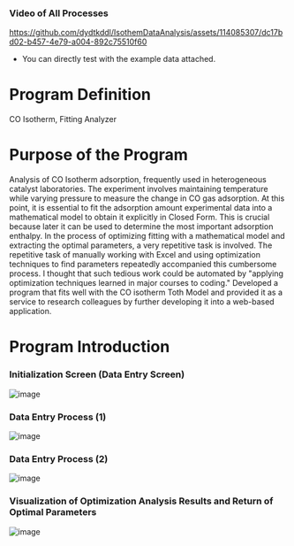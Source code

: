### Video of All Processes
https://github.com/dydtkddl/IsothemDataAnalysis/assets/114085307/dc17bd02-b457-4e79-a004-892c75510f60

* You can directly test with the example data attached.
# Program Definition
CO Isotherm, Fitting Analyzer
# Purpose of the Program
Analysis of CO Isotherm adsorption, frequently used in heterogeneous catalyst laboratories.
The experiment involves maintaining temperature while varying pressure to measure the change in CO gas adsorption.
At this point, it is essential to fit the adsorption amount experimental data into a mathematical model to obtain it explicitly in Closed Form.
This is crucial because later it can be used to determine the most important adsorption enthalpy.
In the process of optimizing fitting with a mathematical model and extracting the optimal parameters, a very repetitive task is involved.
The repetitive task of manually working with Excel and using optimization techniques to find parameters repeatedly accompanied this cumbersome process. I thought that such tedious work could be automated by "applying optimization techniques learned in major courses to coding."
Developed a program that fits well with the CO isotherm Toth Model and provided it as a service to research colleagues by further developing it into a web-based application.

# Program Introduction
### Initialization Screen (Data Entry Screen)
![image](https://github.com/dydtkddl/IsothemDataAnalysis/assets/114085307/87595a97-425b-4047-9da5-bfc19a1f4c53)
### Data Entry Process (1)
![image](https://github.com/dydtkddl/IsothemDataAnalysis/assets/114085307/e499be3b-43ec-480d-b819-5f4801f4d101)
### Data Entry Process (2)
![image](https://github.com/dydtkddl/IsothemDataAnalysis/assets/114085307/e18f4ae4-9623-4562-a408-87dc33c57cad)
### Visualization of Optimization Analysis Results and Return of Optimal Parameters
![image](https://github.com/dydtkddl/IsothemDataAnalysis/assets/114085307/960f33af-0450-40a6-8764-a2c47c8b6b02)

